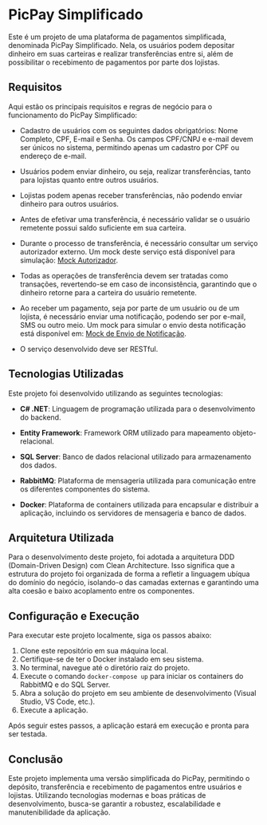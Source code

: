 # PicPay Simplificado

Este é um projeto de uma plataforma de pagamentos simplificada, denominada PicPay Simplificado. Nela, os usuários podem depositar dinheiro em suas carteiras e realizar transferências entre si, além de possibilitar o recebimento de pagamentos por parte dos lojistas.

## Requisitos

Aqui estão os principais requisitos e regras de negócio para o funcionamento do PicPay Simplificado:

- Cadastro de usuários com os seguintes dados obrigatórios: Nome Completo, CPF, E-mail e Senha. Os campos CPF/CNPJ e e-mail devem ser únicos no sistema, permitindo apenas um cadastro por CPF ou endereço de e-mail.

- Usuários podem enviar dinheiro, ou seja, realizar transferências, tanto para lojistas quanto entre outros usuários.

- Lojistas podem apenas receber transferências, não podendo enviar dinheiro para outros usuários.

- Antes de efetivar uma transferência, é necessário validar se o usuário remetente possui saldo suficiente em sua carteira.

- Durante o processo de transferência, é necessário consultar um serviço autorizador externo. Um mock deste serviço está disponível para simulação: [Mock Autorizador](https://run.mocky.io/v3/5794d450-d2e2-4412-8131-73d0293ac1cc).

- Todas as operações de transferência devem ser tratadas como transações, revertendo-se em caso de inconsistência, garantindo que o dinheiro retorne para a carteira do usuário remetente.

- Ao receber um pagamento, seja por parte de um usuário ou de um lojista, é necessário enviar uma notificação, podendo ser por e-mail, SMS ou outro meio. Um mock para simular o envio desta notificação está disponível em: [Mock de Envio de Notificação](https://run.mocky.io/v3/54dc2cf1-3add-45b5-b5a9-6bf7e7f1f4a6).

- O serviço desenvolvido deve ser RESTful.

## Tecnologias Utilizadas

Este projeto foi desenvolvido utilizando as seguintes tecnologias:

- **C# .NET**: Linguagem de programação utilizada para o desenvolvimento do backend.
  
- **Entity Framework**: Framework ORM utilizado para mapeamento objeto-relacional.
  
- **SQL Server**: Banco de dados relacional utilizado para armazenamento dos dados.
  
- **RabbitMQ**: Plataforma de mensageria utilizada para comunicação entre os diferentes componentes do sistema.
  
- **Docker**: Plataforma de containers utilizada para encapsular e distribuir a aplicação, incluindo os servidores de mensageria e banco de dados.

## Arquitetura Utilizada

Para o desenvolvimento deste projeto, foi adotada a arquitetura DDD (Domain-Driven Design) com Clean Architecture. Isso significa que a estrutura do projeto foi organizada de forma a refletir a linguagem ubíqua do domínio do negócio, isolando-o das camadas externas e garantindo uma alta coesão e baixo acoplamento entre os componentes.

## Configuração e Execução

Para executar este projeto localmente, siga os passos abaixo:

1. Clone este repositório em sua máquina local.
2. Certifique-se de ter o Docker instalado em seu sistema.
3. No terminal, navegue até o diretório raiz do projeto.
4. Execute o comando `docker-compose up` para iniciar os containers do RabbitMQ e do SQL Server.
5. Abra a solução do projeto em seu ambiente de desenvolvimento (Visual Studio, VS Code, etc.).
6. Execute a aplicação.

Após seguir estes passos, a aplicação estará em execução e pronta para ser testada.

## Conclusão

Este projeto implementa uma versão simplificada do PicPay, permitindo o depósito, transferência e recebimento de pagamentos entre usuários e lojistas. Utilizando tecnologias modernas e boas práticas de desenvolvimento, busca-se garantir a robustez, escalabilidade e manutenibilidade da aplicação.
